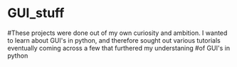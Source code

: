 # GUI_stuff

#These projects were done out of my own curiosity and ambition. I wanted to learn about GUI's in python, and therefore sought out various tutorials eventually coming across a few that furthered my understaning
#of GUI's in python
